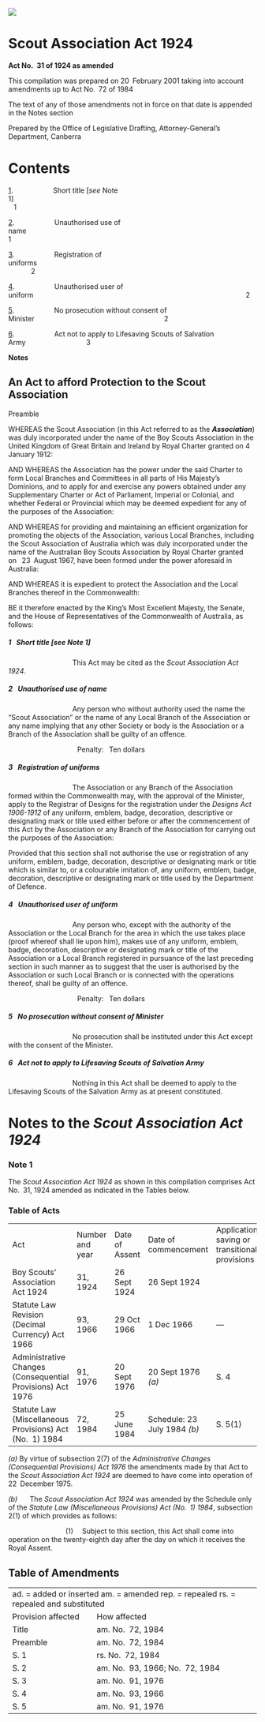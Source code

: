 ![](http://www.comlaw.gov.au/Details/C2004C02559/Html/ScoutAss24_image001.gif)

# Scout Association Act 1924

**Act No. 31 of 1924 as amended**

This compilation was prepared on 20 February 2001
 taking into account amendments up to Act No. 72 of 1984

The text of any of those amendments not in force
 on that date is appended in the Notes section

Prepared by the Office of Legislative Drafting,
 Attorney-General’s Department, Canberra

# Contents

[1](#1).            Short title [_see_ Note 1]                                                                        1

[2](#2).            Unauthorised use of name                                                                   1

[3](#3).            Registration of uniforms                                                                      2

[4](#4).            Unauthorised user of uniform                                                              2

[5](#5).            No prosecution without consent of Minister                                      2

[6](#6).            Act not to apply to Lifesaving Scouts of Salvation Army                  3

**Notes** 

## An Act to afford Protection to the Scout Association 

Preamble

WHEREAS the Scout Association (in this Act referred to as the **_Association_**) was duly incorporated under the name of the Boy Scouts Association in the United Kingdom of Great Britain and Ireland by Royal Charter granted on 4 January 1912:

AND WHEREAS the Association has the power under the said Charter to form Local Branches and Committees in all parts of His Majesty’s Dominions, and to apply for and exercise any powers obtained under any Supplementary Charter or Act of Parliament, Imperial or Colonial, and whether Federal or Provincial which may be deemed expedient for any of the purposes of the Association:

AND WHEREAS for providing and maintaining an efficient organization for promoting the objects of the Association, various Local Branches, including the Scout Association of Australia which was duly incorporated under the name of the Australian Boy Scouts Association by Royal Charter granted on  23 August 1967, have been formed under the power aforesaid in Australia:

AND WHEREAS it is expedient to protect the Association and the Local Branches thereof in the Commonwealth:

BE it therefore enacted by the King’s Most Excellent Majesty, the Senate, and the House of Representatives of the Commonwealth of Australia, as follows:

##### <a id="1"></a>1  Short title [_see_ Note 1]

                   This Act may be cited as the _Scout Association Act 1924_.

##### <a id="2"></a>2  Unauthorised use of name

                   Any person who without authority used the name the “Scout Association” or the name of any Local Branch of the Association or any name implying that any other Society or body is the Association or a Branch of the Association shall be guilty of an offence.

                    Penalty:  Ten dollars 

##### <a id="3"></a>3  Registration of uniforms

                   The Association or any Branch of the Association formed within the Commonwealth may, with the approval of the Minister, apply to the Registrar of Designs for the registration under the _Designs Act 1906-1912_ of any uniform, emblem, badge, decoration, descriptive or designating mark or title used either before or after the commencement of this Act by the Association or any Branch of the Association for carrying out the purposes of the Association:

Provided that this section shall not authorise the use or registration of any uniform, emblem, badge, decoration, descriptive or designating mark or title which is similar to, or a colourable imitation of, any uniform, emblem, badge, decoration, descriptive or designating mark or title used by the Department of Defence. 

##### <a id="4"></a>4  Unauthorised user of uniform

                   Any person who, except with the authority of the Association or the Local Branch for the area in which the use takes place (proof whereof shall lie upon him), makes use of any uniform, emblem, badge, decoration, descriptive or designating mark or title of the Association or a Local Branch registered in pursuance of the last preceding section in such manner as to suggest that the user is authorised by the Association or such Local Branch or is connected with the operations thereof, shall be guilty of an offence.

                    Penalty:  Ten dollars 

##### <a id="5"></a>5  No prosecution without consent of Minister

                   No prosecution shall be instituted under this Act except with the consent of the Minister. 

##### <a id="6"></a>6  Act not to apply to Lifesaving Scouts of Salvation Army

                   Nothing in this Act shall be deemed to apply to the Lifesaving Scouts of the Salvation Army as at present constituted. 

# Notes to the _Scout Association Act 1924_

### Note 1

The _Scout Association Act 1924_ as shown in this compilation comprises Act No. 31, 1924 amended as indicated in the Tables below.

### Table of Acts

<table>
<colgroup>
  <col width="31%">
  <col width="16%">
  <col width="18%">
  <col width="22%">
  <col width="14%">
</colgroup>

<tr>
  <td>
    <div>Act</div>
  </td>
  <td>
    <div>Number 
and year</div>
  </td>
  <td>
    <div>Date 
of Assent</div>
  </td>
  <td>
    <div>Date of commencement</div>
  </td>
  <td>
    <div>Application, saving or transitional provisions</div>
  </td>
</tr>
<tr>
  <td>
    <div>Boy Scouts’ Association Act 1924</div>
  </td>
  <td>
    <div>31, 1924</div>
  </td>
  <td>
    <div>26 Sept 1924</div>
  </td>
  <td>
    <div>26 Sept 1924</div>
  </td>
  <td>
    <div></div>
  </td>
</tr>
<tr>
  <td>
    <div>Statute Law Revision (Decimal Currency) Act 1966</div>
  </td>
  <td>
    <div>93, 1966</div>
  </td>
  <td>
    <div>29 Oct 1966</div>
  </td>
  <td>
    <div>1 Dec 1966</div>
  </td>
  <td>
    <div>—</div>
  </td>
</tr>
<tr>
  <td>
    <div>Administrative Changes (Consequential Provisions) Act 1976</div>
  </td>
  <td>
    <div>91, 1976</div>
  </td>
  <td>
    <div>20 Sept 1976</div>
  </td>
  <td>
    <div>20 Sept 1976 <i>(a)</i></div>
  </td>
  <td>
    <div>S. 4</div>
  </td>
</tr>
<tr>
  <td>
    <div>Statute Law (Miscellaneous Provisions) Act (No. 1) 1984</div>
  </td>
  <td>
    <div>72, 1984</div>
  </td>
  <td>
    <div>25 June 1984</div>
  </td>
  <td>
    <div>Schedule: 23 July 1984 <i>(b)</i></div>
  </td>
  <td>
    <div>S. 5(1)</div>
  </td>
</tr></table>

_(a)_ By virtue of subsection 2(7) of the _Administrative Changes (Consequential Provisions) Act 1976_ the amendments made by that Act to the _Scout_ _Association Act 1924_ are deemed to have come into operation of 22 December 1975.

_(b)_    The _Scout Association Act 1924_ was amended by the Schedule only of the _Statute Law (Miscellaneous Provisions) Act (No. 1) 1984_, subsection 2(1) of which provides as follows:

                 (1)   Subject to this section, this Act shall come into operation on the twenty-eighth day after the day on which it receives the Royal Assent.

## Table of Amendments

<table>
<colgroup>
  <col width="34%">
  <col width="66%">
</colgroup>

<tr>
  <td colspan="2">
    <div>ad. = added or inserted am. = amended rep. = repealed rs. = repealed and substituted</div>
  </td>
</tr>
<tr>
  <td>
    <div>Provision affected</div>
  </td>
  <td>
    <div>How affected</div>
  </td>
</tr>
<tr>
  <td>
    <div>Title</div>
  </td>
  <td>
    <div>am. No. 72, 1984</div>
  </td>
</tr>
<tr>
  <td>
    <div>Preamble</div>
  </td>
  <td>
    <div>am. No. 72, 1984</div>
  </td>
</tr>
<tr>
  <td>
    <div>S. 1</div>
  </td>
  <td>
    <div>rs. No. 72, 1984</div>
  </td>
</tr>
<tr>
  <td>
    <div>S. 2</div>
  </td>
  <td>
    <div>am. No. 93, 1966; No. 72, 1984</div>
  </td>
</tr>
<tr>
  <td>
    <div>S. 3</div>
  </td>
  <td>
    <div>am. No. 91, 1976</div>
  </td>
</tr>
<tr>
  <td>
    <div>S. 4</div>
  </td>
  <td>
    <div>am. No. 93, 1966</div>
  </td>
</tr>
<tr>
  <td>
    <div>S. 5</div>
  </td>
  <td>
    <div>am. No. 91, 1976</div>
  </td>
</tr></table>

 
